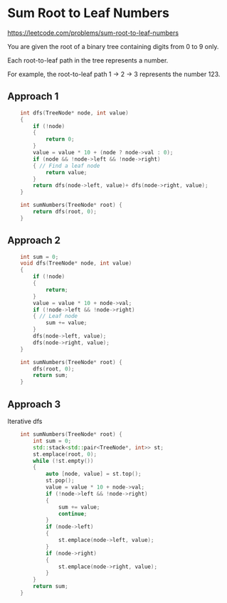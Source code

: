 # Sum Root to Leaf Numbers

https://leetcode.com/problems/sum-root-to-leaf-numbers

You are given the root of a binary tree containing digits from 0 to 9 only.

Each root-to-leaf path in the tree represents a number.

For example, the root-to-leaf path 1 -> 2 -> 3 represents the number 123.

## Approach 1

``` C++
    int dfs(TreeNode* node, int value)
    {
        if (!node)
        {
            return 0;
        }
        value = value * 10 + (node ? node->val : 0);
        if (node && !node->left && !node->right)
        { // Find a leaf node
            return value;
        }
        return dfs(node->left, value)+ dfs(node->right, value);
    }

    int sumNumbers(TreeNode* root) {
        return dfs(root, 0);
    }
```

## Approach 2

``` C++
    int sum = 0;
    void dfs(TreeNode* node, int value)
    {
        if (!node)
        {
            return;
        }
        value = value * 10 + node->val;
        if (!node->left && !node->right)
        { // Leaf node
            sum += value;
        }
        dfs(node->left, value);
        dfs(node->right, value);
    }

    int sumNumbers(TreeNode* root) {
        dfs(root, 0);
        return sum;
    }
```

## Approach 3

Iterative dfs

``` C++
    int sumNumbers(TreeNode* root) {
        int sum = 0;
        std::stack<std::pair<TreeNode*, int>> st;
        st.emplace(root, 0);
        while (!st.empty())
        {
            auto [node, value] = st.top();
            st.pop();
            value = value * 10 + node->val;
            if (!node->left && !node->right)
            {
                sum += value;
                continue;
            }
            if (node->left)
            {
                st.emplace(node->left, value);
            }
            if (node->right)
            {
                st.emplace(node->right, value);
            }
        }
        return sum;
    }
```